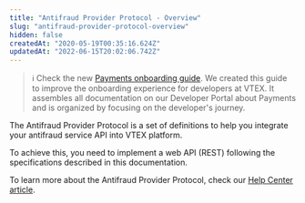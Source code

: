```yaml
---
title: "Antifraud Provider Protocol - Overview"
slug: "antifraud-provider-protocol-overview"
hidden: false
createdAt: "2020-05-19T00:35:16.624Z"
updatedAt: "2022-06-15T20:02:06.742Z"
---
```

>ℹ️ Check the new [Payments onboarding guide](https://developers.vtex.com/vtex-rest-api/docs/payments-overview). We created this guide to improve the onboarding experience for developers at VTEX. It assembles all documentation on our Developer Portal about Payments and is organized by focusing on the developer's journey.

The Antifraud Provider Protocol is a set of definitions to help you integrate your antifraud service API into VTEX platform.

To achieve this, you need to implement a web API (REST) following the specifications described in this documentation.

To learn more about the Antifraud Provider Protocol, check our [Help Center article](https://help.vtex.com/tutorial/antifraud-provider--4aZtmdpgFikcsQomWyqAOq).
